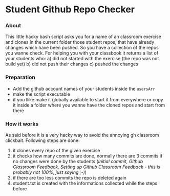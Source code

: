 # Student Github Repo Checker

### About
This little hacky bash script asks you for a name of an classroom exercise and clones in the current folder those student repos, that have already changes which have been pushed. So you have a collection of the repos you wanne check. For helping you with your classbook it returns a list of your students who: 
    a) did not started with the exercise (the repo was not build yet) 
    b) did not push their changes
    c) pushed the changes  


### Preparation
- Add the github account names of your students inside the `usersArr` 
- make the script executable
- if you llike make it globally available to start it from everywhere or copy it inside a folder where you wanne have the cloned repos and start from there



### How it works

As said before it is a very hacky way to avoid the annoying gh classroom clickbait. Following steps are done:
1. it clones every repo of the given exercise
2. it checks how many commits are done, normally there are 3 commits if no changes were done by the students (*Initial commit, Github Classroom Feedback, Setting up Github Classroom Feedback - this is probably not 100%, just saying ;-)*)  
3. if there are too less commits the repo is deleted again
4. student.txt is created with the informations collected while the steps before